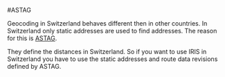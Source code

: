 #ASTAG

Geocoding in Switzerland behaves different then in other countries. In Switzerland only static addresses are used to find addresses. The reason for this is [ASTAG](http://www.astag.ch/).

They define the distances in Switzerland. So if you want to use IRIS in Switzerland you have to use the static addresses and route data revisions defined by ASTAG.